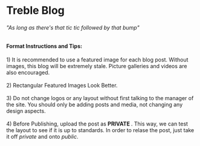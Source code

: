 <h1>
Treble Blog
</h1>

<h6> <i> "As long as there's that tic tic followed by that bump"</i></h6>

<h4> Format Instructions and Tips: </h4>
1) It is recommended to use a featured image for each blog post. Without images, this blog will be extremely stale. Picture galleries and videos are also encouraged. <br> <br>
2) Rectangular Featured Images Look Better. <br> <br>
3) Do not change logos or any layout without first talking to the manager of the site. You should only be adding posts and media, not changing any design aspects. <br> <br>
4) Before Publishing, upload the post as <b> PRIVATE </b>. This way, we can test the layout to see if it is up to standards. In order to relase the post, just take it off <i>private</i> and onto <i>public</i>. 
</html>

